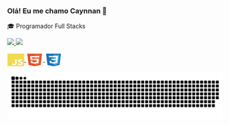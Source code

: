 ### Olá! Eu me chamo Caynnan 👋

🎓 Programador Full Stacks

 <div>
  <a href="https://github.com/caynnan1">
  <img height="180em" src="https://github-readme-stats.vercel.app/api?username=caynnan1&show_icons=true&theme=dark&include_all_commits=true&count_private=true"/>
  <img height="180em" src="https://github-readme-stats.vercel.app/api/top-langs/?username=Harlequin90&layout=compact&langs_count=7&theme=dark"/>
</div>
<div style="display: inline_block"><br>
  <img align="center" alt="Harlequin-Js" height="30" width="40" src="https://raw.githubusercontent.com/devicons/devicon/master/icons/javascript/javascript-plain.svg">
  <img align="center" alt="Harlequin-HTML" height="30" width="40" src="https://raw.githubusercontent.com/devicons/devicon/master/icons/html5/html5-original.svg">
  <img align="center" alt="Harlequin-CSS" height="30" width="40" src="https://raw.githubusercontent.com/devicons/devicon/master/icons/css3/css3-original.svg">
</div>
 
 ![Snake animation](https://github.com/Harlequin90/Harlequin90/blob/output/github-contribution-grid-snake.svg)
 
<!--
**Harlequin90/Harlequin90** is a ✨ _special_ ✨ repository because its `README.md` (this file) appears on your GitHub profile.

Here are some ideas to get you started:

- 🔭 I’m currently working on ...
- 🌱 I’m currently learning ...
- 👯 I’m looking to collaborate on ...
- 🤔 I’m looking for help with ...
- 💬 Ask me about ...
- 📫 How to reach me: ...
- 😄 Pronouns: ...
- ⚡ Fun fact: ...
-->
